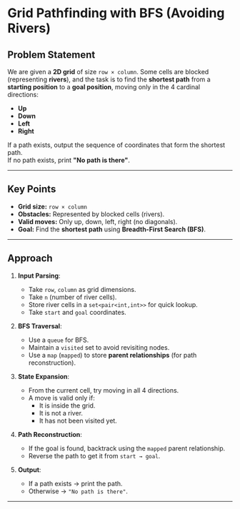 # Grid Pathfinding with BFS (Avoiding Rivers)

## Problem Statement
We are given a **2D grid** of size `row × column`. Some cells are blocked (representing **rivers**), and the task is to find the **shortest path** from a **starting position** to a **goal position**, moving only in the 4 cardinal directions:
- **Up**
- **Down**
- **Left**
- **Right**

If a path exists, output the sequence of coordinates that form the shortest path.  
If no path exists, print **"No path is there"**.

---

##  Key Points
- **Grid size:** `row × column`
- **Obstacles:** Represented by blocked cells (rivers).
- **Valid moves:** Only up, down, left, right (no diagonals).
- **Goal:** Find the **shortest path** using **Breadth-First Search (BFS)**.

---

## Approach
1. **Input Parsing**:
   - Take `row`, `column` as grid dimensions.
   - Take `n` (number of river cells).
   - Store river cells in a `set<pair<int,int>>` for quick lookup.
   - Take `start` and `goal` coordinates.

2. **BFS Traversal**:
   - Use a `queue` for BFS.
   - Maintain a `visited` set to avoid revisiting nodes.
   - Use a `map` (`mapped`) to store **parent relationships** (for path reconstruction).

3. **State Expansion**:
   - From the current cell, try moving in all 4 directions.
   - A move is valid only if:
     - It is inside the grid.
     - It is not a river.
     - It has not been visited yet.

4. **Path Reconstruction**:
   - If the goal is found, backtrack using the `mapped` parent relationship.
   - Reverse the path to get it from `start → goal`.

5. **Output**:
   - If a path exists → print the path.
   - Otherwise → `"No path is there"`.

---

